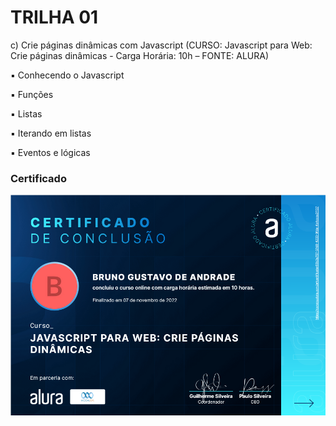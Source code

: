 # TRILHA 01

c) Crie páginas dinâmicas com Javascript (CURSO: Javascript para Web: Crie páginas dinâmicas - Carga Horária: 10h – FONTE: ALURA)

▪ Conhecendo o Javascript

▪ Funções

▪ Listas

▪ Iterando em listas

▪ Eventos e lógicas

### Certificado

![Certificado](assets/certificate.png)
